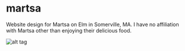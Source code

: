 martsa
======

Website design for Martsa on Elm in Somerville, MA. I have no affiliation with Martsa other than enjoying their delicious food.

![alt tag](https://raw.github.com/caitriggs/martsa/master/img/screenshots/ss_martsa_home2.png)
